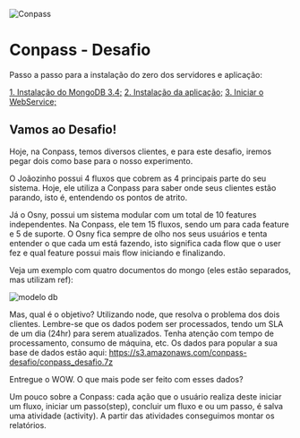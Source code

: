 ![Conpass](http://conpass.io/imagens/elementos/logo-2.png)

# Conpass - Desafio


Passo a passo para a instalação do zero dos servidores e aplicação:

[1. Instalação do MongoDB 3.4;](/instalandomongodb.md)
[2. Instalação da aplicação;](/instalandoaplicacao.md)
[3. Iniciar o WebService;](/iniciarwebservice.md)


## Vamos ao Desafio!

Hoje, na Conpass, temos diversos clientes, e para este desafio, iremos pegar dois como base para o nosso experimento.

O Joãozinho possui 4 fluxos que cobrem as 4 principais parte do seu sistema. Hoje, ele utiliza a Conpass para saber onde seus clientes estão parando, isto é, entendendo os pontos de atrito.

Já o Osny, possui um sistema modular com um total de 10 features independentes. Na Conpass, ele tem 15 fluxos, sendo um para cada feature e 5 de suporte. O Osny fica sempre de olho nos seus usuários e tenta entender o que cada um está fazendo, isto significa cada flow que o user fez e qual feature possui mais flow iniciando e finalizando.


Veja um exemplo com quatro documentos do mongo (eles estão separados, mas utilizam ref):

![modelo db](https://lh4.googleusercontent.com/iT1Dpdl9fz_hOUNMDi2rjlK03UT0Rg-uY4GY9yHJz6zOWll64p2fGmNnPj-6dRxtGQ1elUfTyNsxqA7SvcplOfMQtGgyDNFs-pQsKpE-FWOg0nEw7LfHePVc2i461_Ncvq7IJzNB)

Mas, qual é o objetivo?
Utilizando node, que resolva o problema dos dois clientes. Lembre-se que os dados podem ser processados, tendo um SLA de um dia (24hr) para serem atualizados. Tenha atenção com tempo de processamento, consumo de máquina, etc.
Os dados para popular a sua base de dados estão aqui:
https://s3.amazonaws.com/conpass-desafio/conpass_desafio.7z

Entregue o WOW. O que mais pode ser feito com esses dados?

Um pouco sobre a Conpass: cada ação que o usuário realiza deste iniciar um fluxo, iniciar um passo(step), concluir um fluxo e ou um passo, é salva uma atividade (activity). A partir das atividades conseguimos montar os relatórios.
